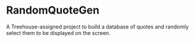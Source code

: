 # RandomQuoteGen
 A Treehouse-assigned project to build a database of quotes and randomly select them to be displayed on the screen.
